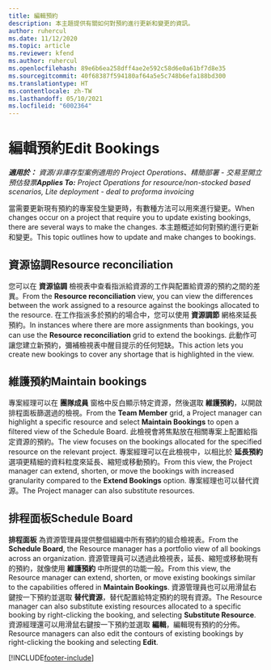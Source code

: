 ```yaml
---
title: 編輯預約
description: 本主題提供有關如何對預約進行更新和變更的資訊。
author: ruhercul
ms.date: 11/12/2020
ms.topic: article
ms.reviewer: kfend
ms.author: ruhercul
ms.openlocfilehash: 89e6b6ea258dff4ae2e592c58d6e0a61bf7d8e35
ms.sourcegitcommit: 40f68387f594180af64a5e5c748b6efa188bd300
ms.translationtype: HT
ms.contentlocale: zh-TW
ms.lasthandoff: 05/10/2021
ms.locfileid: "6002364"
---
```

# <a name="edit-bookings"></a><span data-ttu-id="04e7e-103">編輯預約</span><span class="sxs-lookup"><span data-stu-id="04e7e-103">Edit Bookings</span></span>

<span data-ttu-id="04e7e-104">_**適用於：** 資源/非庫存型案例適用的 Project Operations、精簡部署 - 交易至開立預估發票_</span><span class="sxs-lookup"><span data-stu-id="04e7e-104">_**Applies To:** Project Operations for resource/non-stocked based scenarios, Lite deployment - deal to proforma invoicing_</span></span>


<span data-ttu-id="04e7e-105">當需要更新現有預約的專案發生變更時，有數種方法可以用來進行變更。</span><span class="sxs-lookup"><span data-stu-id="04e7e-105">When changes occur on a project that require you to update existing bookings, there are several ways to make the changes.</span></span> <span data-ttu-id="04e7e-106">本主題概述如何對預約進行更新和變更。</span><span class="sxs-lookup"><span data-stu-id="04e7e-106">This topic outlines how to update and make changes to bookings.</span></span>

## <a name="resource-reconciliation"></a><span data-ttu-id="04e7e-107">資源協調</span><span class="sxs-lookup"><span data-stu-id="04e7e-107">Resource reconciliation</span></span>

<span data-ttu-id="04e7e-108">您可以在 **資源協調** 檢視表中查看指派給資源的工作與配置給資源的預約之間的差異。</span><span class="sxs-lookup"><span data-stu-id="04e7e-108">From the **Resource reconciliation** view, you can view the differences between the work assigned to a resource against the bookings allocated to the resource.</span></span> <span data-ttu-id="04e7e-109">在工作指派多於預約的場合中，您可以使用 **資源調節** 網格來延長預約。</span><span class="sxs-lookup"><span data-stu-id="04e7e-109">In instances where there are more assignments than bookings, you can use the **Resource reconciliation** grid to extend the bookings.</span></span> <span data-ttu-id="04e7e-110">此動作可讓您建立新預約，彌補檢視表中醒目提示的任何短缺。</span><span class="sxs-lookup"><span data-stu-id="04e7e-110">This action lets you create new bookings to cover any shortage that is highlighted in the view.</span></span>

## <a name="maintain-bookings"></a><span data-ttu-id="04e7e-111">維護預約</span><span class="sxs-lookup"><span data-stu-id="04e7e-111">Maintain bookings</span></span>

<span data-ttu-id="04e7e-112">專案經理可以在 **團隊成員** 窗格中反白顯示特定資源，然後選取 **維護預約**，以開啟排程面板篩選過的檢視。</span><span class="sxs-lookup"><span data-stu-id="04e7e-112">From the **Team Member** grid, a Project manager can highlight a specific resource and select **Maintain Bookings** to open a filtered view of the Schedule Board.</span></span> <span data-ttu-id="04e7e-113">此檢視會將焦點放在相關專案上配置給指定資源的預約。</span><span class="sxs-lookup"><span data-stu-id="04e7e-113">The view focuses on the bookings allocated for the specified resource on the relevant project.</span></span> <span data-ttu-id="04e7e-114">專案經理可以在此檢視中，以相比於 **延長預約** 選項更精細的資料粒度來延長、縮短或移動預約。</span><span class="sxs-lookup"><span data-stu-id="04e7e-114">From this view, the Project manager can extend, shorten, or move the bookings with increased granularity compared to the **Extend Bookings** option.</span></span> <span data-ttu-id="04e7e-115">專案經理也可以替代資源。</span><span class="sxs-lookup"><span data-stu-id="04e7e-115">The Project manager can also substitute resources.</span></span>

## <a name="schedule-board"></a><span data-ttu-id="04e7e-116">排程面板</span><span class="sxs-lookup"><span data-stu-id="04e7e-116">Schedule Board</span></span>

<span data-ttu-id="04e7e-117">**排程面板** 為資源管理員提供整個組織中所有預約的組合檢視表。</span><span class="sxs-lookup"><span data-stu-id="04e7e-117">From the **Schedule Board**, the Resource manager has a portfolio view of all bookings across an organization.</span></span> <span data-ttu-id="04e7e-118">資源管理員可以透過此檢視表，延長、縮短或移動現有的預約，就像使用 **維護預約** 中所提供的功能一般。</span><span class="sxs-lookup"><span data-stu-id="04e7e-118">From this view, the Resource manager can extend, shorten, or move existing bookings similar to the capabilities offered in **Maintain Bookings**.</span></span> <span data-ttu-id="04e7e-119">資源管理員也可以用滑鼠右鍵按一下預約並選取 **替代資源**，替代配置給特定預約的現有資源。</span><span class="sxs-lookup"><span data-stu-id="04e7e-119">The Resource manager can also substitute existing resources allocated to a specific booking by right-clicking the booking, and selecting **Substitute Resource**.</span></span> <span data-ttu-id="04e7e-120">資源經理還可以用滑鼠右鍵按一下預約並選取 **編輯**，編輯現有預約的分佈。</span><span class="sxs-lookup"><span data-stu-id="04e7e-120">Resource managers can also edit the contours of existing bookings by right-clicking the booking and selecting **Edit**.</span></span>


[!INCLUDE[footer-include](../includes/footer-banner.md)]